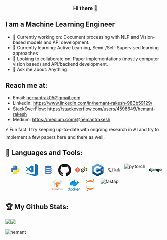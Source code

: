 <h3 align='center'> Hi there 👋</h3> 

<!--
[![Github](https://img.shields.io/github/followers/Hemantr05?label=Follow&style=social)](https://github.com/Hemantr05)
-->

<!--
**Hemantr05/Hemantr05** is a ✨ _special_ ✨ repository because its `README.md` (this file) appears on your GitHub profile. -->

##  I am a Machine Learning Engineer

- 🔭 Currently working on: Document processing with NLP and Vision-based models and API development.
- 🌱 Currently learning: Active Learning, Semi-/Self-Supervised learning approaches
- 👯 Looking to collaborate on: Paper implementations (mostly computer vision based) and API/backend development.
- 💬 Ask me about: Anything. 

## Reach me at: 
- Email: hemantrak05@gmail.com
- LinkedIn: https://www.linkedin.com/in/hemant-rakesh-983b59129/
- StackOverFlow: https://stackoverflow.com/users/4598649/hemant-rakesh
- Medium: https://medium.com/@hemantrakesh


⚡ Fun fact: I try keeping up-to-date with ongoing research in AI and try to implement a few papers here and there as well.


<!--<p align="center">
  <img alig src="https://github-profile-trophy.vercel.app/?username=hemantr05&column=6&rank=SSS,SS,S,AAA,AA,A,B,C" />
</p> -->

## 🧰 Languages and Tools:
<p align="center">
<img src="https://raw.githubusercontent.com/github/explore/80688e429a7d4ef2fca1e82350fe8e3517d3494d/topics/python/python.png" alt="Python" height="40" style="vertical-align:top; margin:4px">
<img src="https://raw.githubusercontent.com/github/explore/80688e429a7d4ef2fca1e82350fe8e3517d3494d/topics/visual-studio-code/visual-studio-code.png" alt="VS Code" height="40" style="vertical-align:top; margin:4px">
<img src="https://raw.githubusercontent.com/github/explore/80688e429a7d4ef2fca1e82350fe8e3517d3494d/topics/sql/sql.png" alt="SQL" height="40" style="vertical-align:top; margin:4px">
<img src="https://raw.githubusercontent.com/github/explore/78df643247d429f6cc873026c0622819ad797942/topics/github/github.png" alt="Github" height="40" style="vertical-align:top; margin:4px">
<img src="https://raw.githubusercontent.com/github/explore/80688e429a7d4ef2fca1e82350fe8e3517d3494d/topics/git/git.png" alt="Git" height="40" style="vertical-align:top; margin:4px">
<img src="https://raw.githubusercontent.com/github/explore/80688e429a7d4ef2fca1e82350fe8e3517d3494d/topics/cpp/cpp.png" alt="cpp" height="40" style="vertical-align:top; margin:4px" alt="Windows" height="40" style="vertical-align:top; margin:4px">
<img src="https://raw.githubusercontent.com/github/explore/80688e429a7d4ef2fca1e82350fe8e3517d3494d/topics/flask/flask.png" alt="flask" height="40" style="vertical-align:top; margin:4px" alt="Windows" height="40" style="vertical-align:top; margin:4px">
<img src="https://avatars.githubusercontent.com/u/21003710?s=200&v=4" alt="pytorch" height="40" style="vertical-align:top; margin:4px" alt="Windows" height="40" style="vertical-align:top; margin:4px">
<img src="https://raw.githubusercontent.com/github/explore/80688e429a7d4ef2fca1e82350fe8e3517d3494d/topics/django/django.png" alt="django" height="40" style="vertical-align:top; margin:4px" alt="Windows" height="40" style="vertical-align:top; margin:4px">
<img src="https://raw.githubusercontent.com/github/explore/80688e429a7d4ef2fca1e82350fe8e3517d3494d/topics/tensorflow/tensorflow.png" alt="tensorflow" height="40" style="vertical-align:top; margin:4px" alt="Windows" height="40" style="vertical-align:top; margin:4px">
<img src="https://raw.githubusercontent.com/github/explore/80688e429a7d4ef2fca1e82350fe8e3517d3494d/topics/docker/docker.png" alt="docker" height="40" style="vertical-align:top; margin:4px" alt="Windows" height="40" style="vertical-align:top; margin:4px">
<img src="https://raw.githubusercontent.com/github/explore/80688e429a7d4ef2fca1e82350fe8e3517d3494d/topics/jupyter-notebook/jupyter-notebook.png" alt="jupyter-notebook" height="40" style="vertical-align:top; margin:4px" alt="Windows" height="40" style="vertical-align:top; margin:4px">
<img src="https://fastapi.tiangolo.com/img/logo-margin/logo-teal.png" alt="fastapi" height="40" style="vertical-align:top; margin:4px" alt="Windows" height="40" style="vertical-align:top; margin:4px">
  

<!--
<p>
    <img class="center" alt="Hemant Rakesh's github visitors" src="https://visitor-badge.laobi.icu/badge?page_id=Hemantr05.Hemantr05"/>
</p>
-->


## :trophy: My Github Stats:

<!--
![GitHub stats](https://readme-stats-cfgj2cxdy.vercel.app/api?username=CharalambosIoannou&count_private=true&show_icons=true&theme=tokyonight)
![Top Langs](https://readme-stats-cfgj2cxdy.vercel.app/api/top-langs/?username=CharalambosIoannou&hide=php&theme=tokyonight)
-->
<div>
<a href="https://github-readme-stats.vercel.app/api?username=hemantr05&count_private=true&theme=tokyonight">
  <img  align="left" src="https://github-readme-stats.vercel.app/api?username=hemantr05&count_private=true&theme=tokyonight" />
</a>
  
<!--<a href="https://readme-stats-cfgj2cxdy.vercel.app/api/top-langs/?username=Hemantr05&hide=php&theme=tokyonight">
  <img align="left" src="https://readme-stats-cfgj2cxdy.vercel.app/api/top-langs/?username=Hemantr05&hide=php&theme=tokyonight" />
</a>-->
  <a href="https://github.com/hemantr05">
    <img src = "https://github-readme-stats.vercel.app/api/top-langs/?username=hemantr05&hide=javascript&layout=compact&langs_count=8&theme=tokyonight">
  </a>  
  
</div>


<!-- <p align="center"><img src="https://github-readme-streak-stats.herokuapp.com/?user=hemantr05&theme=tokyonight" alt="hemant" /></p> -->
<p><img src="https://github-readme-streak-stats.herokuapp.com/?user=hemantr05&theme=tokyonight" alt="hemant" /></p>


